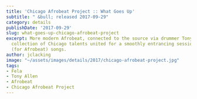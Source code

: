 ```yaml
---
title: 'Chicago Afrobeat Project :: What Goes Up'
subtitle: " &bull; released 2017-09-29"
category: details
publishDate: '2017-09-29'
slug: what-goes-up-chicago-afrobeat-project
excerpt: More modern Afrobeat, connected to the source via drummer Tony Allen. A wild
  collection of Chicago talents united for a smoothly entrancing session of shorter
  (for Afrobeat) songs.
author: jclacking
image: "~/assets/images/details/2017/chicago-afrobeat-project.jpg"
tags:
- Fela
- Tony Allen
- Afrobeat
- Chicago Afrobeat Project
---
```


